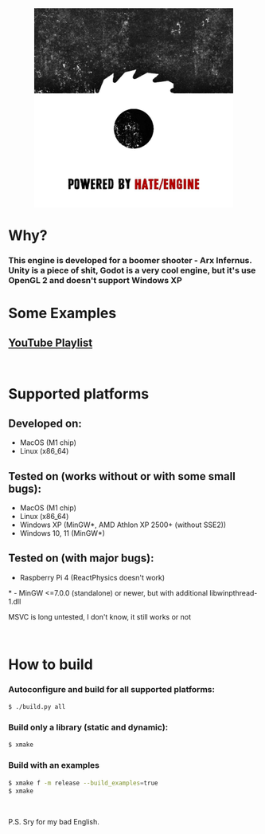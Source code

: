 <!-- ![logo](readme_res/logo.png =100x) -->
<img src="readme_res/logo.png" alt="drawing" width="400" style="display: block; margin: 0 auto"/>

# Why?
### This engine is developed for a boomer shooter - Arx Infernus. <br /> Unity is a piece of shit, Godot is a very cool engine, but it's use OpenGL 2 and doesn't support Windows XP

# Some Examples
## [YouTube Playlist](https://www.youtube.com/playlist?list=PLcj730HQ_3uWg2s6zLx-olq6rEzHnq53T)

<br />

# Supported platforms
## Developed on:
- MacOS (M1 chip)
- Linux (x86_64)
## Tested on (works without or with some small bugs):
- MacOS (M1 chip)
- Linux (x86_64)
- Windows XP (MinGW*, AMD Athlon XP 2500+ (without SSE2))
- Windows 10, 11 (MinGW*)
## Tested on (with major bugs):
- Raspberry Pi 4 (ReactPhysics doesn't work)

\* - MinGW <=7.0.0 (standalone) or newer, but with additional libwinpthread-1.dll

MSVC is long untested, I don't know, it still works or not

<br />

# How to build
### Autoconfigure and build for all supported platforms:
```sh
$ ./build.py all
```

### Build only а library (static and dynamic): 
```sh
$ xmake
```

### Build with аn examples
```sh
$ xmake f -m release --build_examples=true
$ xmake
```

<br />

P.S. Sry for my bad English.